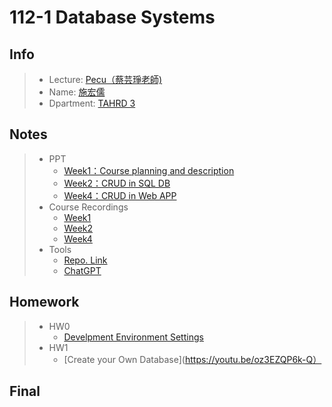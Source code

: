# 112-1 Database Systems
## Info
>* Lecture: [Pecu（蔡芸琤老師)](https://github.com/pecu?tab=repositories)
>* Name: [施宏儒](https://shihjonathan0302.github.io/Web/web1/)
>* Dpartment: [TAHRD 3](https://www.tahrd.ntnu.edu.tw)
>
## Notes
>* PPT
>   + [Week1：Course planning and description](https://docs.google.com/presentation/d/1CP0D92DA8Ae8oyIKSquqUuTUpVqwLGT-14T32l9pf5U/edit#slide=id.g241186a303b_0_82)
>   + [Week2：CRUD in SQL DB](https://docs.google.com/presentation/d/1amn8pDX2Wx4N6ZjzhCGoQFJH4DqaRcQ2DJAdg3hbIrA/edit#slide=id.g23dd2219a46_0_124)
>   + [Week4：CRUD in Web APP](https://docs.google.com/presentation/d/1053jwkOvLAdeQCDUJKq-c0NwxB3jOqlkiL244y0DPro/edit#slide=id.g24725b3e1c1_0_271)
>* Course Recordings
>   + [Week1](https://www.youtube.com/watch?v=idhUbF1req4)
>   + [Week2](https://www.youtube.com/watch?v=qGaGgdm_YtY)
>   + [Week4](https://www.youtube.com/watch?v=YjItfF4FkIo)
>* Tools
>   + [Repo. Link](https://docs.google.com/spreadsheets/d/1Q7xZrNQcNulzj7rhAGlexjkjkXMrw-MnCfyo7CtSp_o/edit#gid=847386397)
>   + [ChatGPT](https://chat.openai.com/?model=text-davinci-002-render-sha)
## Homework
>* HW0
>   + [Develpment Environment Settings](https://youtu.be/yTxss5x93rw)
>* HW1
>   + [Create your Own Database](https://youtu.be/oz3EZQP6k-Q）
## Final
>
